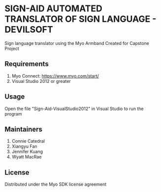 # SIGN-AID AUTOMATED TRANSLATOR OF SIGN LANGUAGE - DEVILSOFT

Sign language translator using the Myo Armband
Created for Capstone Project

## Requirements

1. Myo Connect: https://www.myo.com/start/
2. Visual Studio 2012 or greater

## Usage

Open the file "Sign-Aid-VisualStudio2012" in Visual Studio to run the program

## Maintainers

1. Connie Catedral
2. Xiangyu Fan
3. Jennifer Kuang 
4. Wyatt MacRae

## License

Distributed under the Myo SDK license agreement